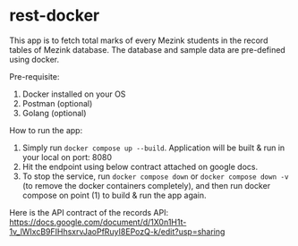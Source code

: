 # rest-docker
This app is to fetch total marks of every Mezink students in the record tables of Mezink database.
The database and sample data are pre-defined using docker.

Pre-requisite:
1. Docker installed on your OS
2. Postman (optional)
3. Golang (optional)

How to run the app:
1. Simply run ```docker compose up --build```. Application will be built & run in your local on port: 8080
2. Hit the endpoint using below contract attached on google docs.
3. To stop the service, run ```docker compose down``` or ```docker compose down -v``` (to remove the docker containers completely), and then run docker compose on point (1) to build & run the app again.

Here is the API contract of the records API:
https://docs.google.com/document/d/1X0n1H1t-1v_lWIxcB9FIHhsxrvJaoPfRuyI8EPozQ-k/edit?usp=sharing
